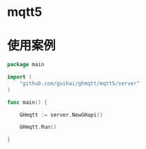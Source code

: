 mqtt5
===
# 使用案例
```go
package main

import (
	"github.com/guihai/ghmqtt/mqtt5/server"
)

func main() {

	GHmqtt := server.NewGHapi()

	GHmqtt.Run()

}
```